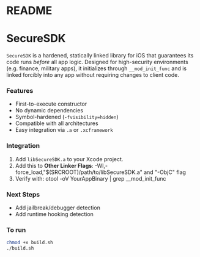# README

# SecureSDK

`SecureSDK` is a hardened, statically linked library for iOS that guarantees its code runs *before* all app logic. Designed for high-security environments (e.g. finance, military apps), it initializes through `__mod_init_func` and is linked forcibly into any app without requiring changes to client code.

### Features
- First-to-execute constructor
- No dynamic dependencies
- Symbol-hardened (`-fvisibility=hidden`)
- Compatible with all architectures
- Easy integration via `.a` or `.xcframework`

### Integration
1. Add `libSecureSDK.a` to your Xcode project.
2. Add this to **Other Linker Flags**: -Wl,-force_load,"$(SRCROOT)/path/to/libSecureSDK.a" and "-ObjC" flag
3. Verify with: otool -oV YourAppBinary | grep __mod_init_func

### Next Steps
- Add jailbreak/debugger detection
- Add runtime hooking detection

### To run
```bash
chmod +x build.sh
./build.sh
```